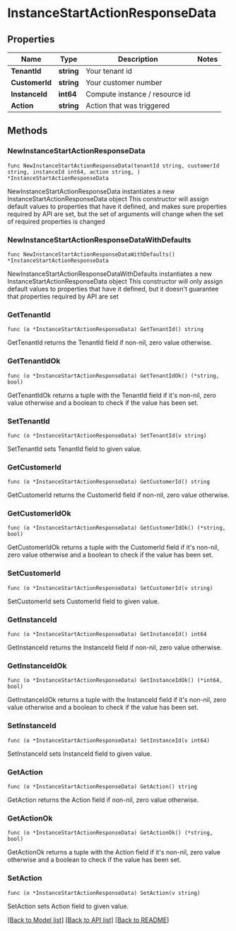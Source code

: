 # InstanceStartActionResponseData

## Properties

Name | Type | Description | Notes
------------ | ------------- | ------------- | -------------
**TenantId** | **string** | Your tenant id | 
**CustomerId** | **string** | Your customer number | 
**InstanceId** | **int64** | Compute instance / resource id | 
**Action** | **string** | Action that was triggered | 

## Methods

### NewInstanceStartActionResponseData

`func NewInstanceStartActionResponseData(tenantId string, customerId string, instanceId int64, action string, ) *InstanceStartActionResponseData`

NewInstanceStartActionResponseData instantiates a new InstanceStartActionResponseData object
This constructor will assign default values to properties that have it defined,
and makes sure properties required by API are set, but the set of arguments
will change when the set of required properties is changed

### NewInstanceStartActionResponseDataWithDefaults

`func NewInstanceStartActionResponseDataWithDefaults() *InstanceStartActionResponseData`

NewInstanceStartActionResponseDataWithDefaults instantiates a new InstanceStartActionResponseData object
This constructor will only assign default values to properties that have it defined,
but it doesn't guarantee that properties required by API are set

### GetTenantId

`func (o *InstanceStartActionResponseData) GetTenantId() string`

GetTenantId returns the TenantId field if non-nil, zero value otherwise.

### GetTenantIdOk

`func (o *InstanceStartActionResponseData) GetTenantIdOk() (*string, bool)`

GetTenantIdOk returns a tuple with the TenantId field if it's non-nil, zero value otherwise
and a boolean to check if the value has been set.

### SetTenantId

`func (o *InstanceStartActionResponseData) SetTenantId(v string)`

SetTenantId sets TenantId field to given value.


### GetCustomerId

`func (o *InstanceStartActionResponseData) GetCustomerId() string`

GetCustomerId returns the CustomerId field if non-nil, zero value otherwise.

### GetCustomerIdOk

`func (o *InstanceStartActionResponseData) GetCustomerIdOk() (*string, bool)`

GetCustomerIdOk returns a tuple with the CustomerId field if it's non-nil, zero value otherwise
and a boolean to check if the value has been set.

### SetCustomerId

`func (o *InstanceStartActionResponseData) SetCustomerId(v string)`

SetCustomerId sets CustomerId field to given value.


### GetInstanceId

`func (o *InstanceStartActionResponseData) GetInstanceId() int64`

GetInstanceId returns the InstanceId field if non-nil, zero value otherwise.

### GetInstanceIdOk

`func (o *InstanceStartActionResponseData) GetInstanceIdOk() (*int64, bool)`

GetInstanceIdOk returns a tuple with the InstanceId field if it's non-nil, zero value otherwise
and a boolean to check if the value has been set.

### SetInstanceId

`func (o *InstanceStartActionResponseData) SetInstanceId(v int64)`

SetInstanceId sets InstanceId field to given value.


### GetAction

`func (o *InstanceStartActionResponseData) GetAction() string`

GetAction returns the Action field if non-nil, zero value otherwise.

### GetActionOk

`func (o *InstanceStartActionResponseData) GetActionOk() (*string, bool)`

GetActionOk returns a tuple with the Action field if it's non-nil, zero value otherwise
and a boolean to check if the value has been set.

### SetAction

`func (o *InstanceStartActionResponseData) SetAction(v string)`

SetAction sets Action field to given value.



[[Back to Model list]](../README.md#documentation-for-models) [[Back to API list]](../README.md#documentation-for-api-endpoints) [[Back to README]](../README.md)


